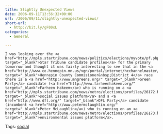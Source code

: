 ```yaml
---
title: Slightly Unexpected Views
date: 2006-09-11T13:56:32+00:00
url: /2006/09/11/slightly-unexpected-views/
short-url:
  - http://bit.ly/gF00xL
categories:
  - General

---
```

<div class='microid-mailto+http:sha1:9fe13b951fe61fdcac52cc4373474835533f5cf7'>
  
    I was looking over the <a href="http://mpls.startribune.com/news/politics/elections/myvote/pf.php" target="_blank">Star Tribune candidate profiles</a> for the primary tomorrow and thought it was fairly interesting to see that in the <a href="http://www.co.hennepin.mn.us/vgn/portal/internet/hcchannelmaster/0,2324,1273_1728__2,00.html" target="_blank">Hennepin County Commisioner&nbsp;District 4</a> race there is a <a href="http://www.mngreens.org/" target="_blank">Green Party</a> candidate (<a href="http://www.farheenhakeem.org/" target="_blank">Farheen Hakeem</a>) who is running on a <a href="http://mpls.startribune.com/news/metro/elections/profiles/26172.html" target="_blank">social issues platform</a> and a <a href="http://www.dfl.org/" target="_blank">DFL Party</a> candidate (incumbent <a href="http://www.petermclaughlin.org/" target="_blank">Peter McLaughlin</a>) who is running on an <a href="http://mpls.startribune.com/news/metro/elections/profiles/26173.html" target="_blank">environmental issues platform</a>.
  
</div>

<div class="st-post-tags">
  Tags: <a href="http://www.cavort.org/tag/social/" title="social" rel="tag">social</a><br />
</div>